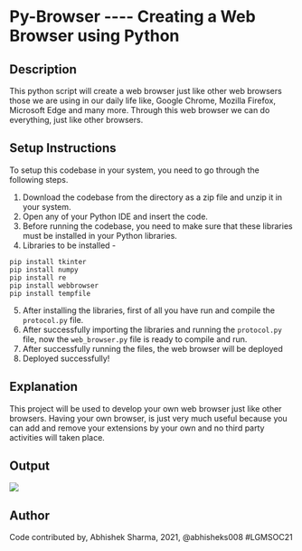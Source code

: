# Py-Browser ---- Creating a Web Browser using Python

## Description
This python script will create a web browser just like other web browsers those we are using in our daily life like, Google Chrome, Mozilla Firefox, Microsoft Edge and many more.
Through this web browser we can do everything, just like other browsers.

## Setup Instructions
To setup this codebase in your system, you need to go through the following steps.
1. Download the codebase from the directory as a zip file and unzip it in your system.
2. Open any of your Python IDE and insert the code.
3. Before running the codebase, you need to make sure that these libraries must be installed in your Python libraries.
4. Libraries to be installed - 
  ```
  pip install tkinter
  pip install numpy
  pip install re
  pip install webbrowser
  pip install tempfile
  ```
5. After installing the libraries, first of all you have run and compile the `protocol.py` file.
6. After successfully importing the libraries and running the `protocol.py` file, now the `web_browser.py` file is ready to compile and run.
7. After successfully running the files, the web browser will be deployed
8. Deployed successfully!

## Explanation
This project will be used to develop your own web browser just like other browsers. Having your own browser, is just very much useful because you can add and remove your extensions by your own and no third party activities will taken place.

## Output
<img src = "https://github.com/abhisheks008/Awesome_Python_Scripts/blob/patch-2/BasicPythonScripts/Py-Browser/Images/web.png">

## Author
Code contributed by, Abhishek Sharma, 2021, @abhisheks008 #LGMSOC21
